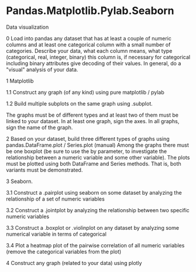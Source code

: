 # Pandas.Matplotlib.Pylab.Seaborn
Data visualization

0 Load into pandas any dataset that has at least a couple of numeric columns and at least one categorical column with a small number of categories. Describe your data, what each column means, what type (categorical, real, integer, binary) this column is, if necessary for categorical including binary attributes give decoding of their values. In general, do a "visual" analysis of your data.

1 Matplotlib

1.1 Construct any graph (of any kind) using pure matplotlib / pylab

1.2 Build multiple subplots on the same graph using .subplot.

The graphs must be of different types and at least two of them must be linked to your dataset. In at least one graph, sign the axes. In all graphs, sign the name of the graph.

2 Based on your dataset, build three different types of graphs using pandas.DataFrame.plot / Series.plot (manual) Among the graphs there must be one boxplot (be sure to use the by parameter, to investigate the relationship between a numeric variable and some other variable). The plots must be plotted using both DataFrame and Series methods. That is, both variants must be demonstrated.

3 Seaborn.

3.1 Construct a .pairplot using seaborn on some dataset by analyzing the relationship of a set of numeric variables

3.2 Construct a .jointplot by analyzing the relationship between two specific numeric variables

3.3 Construct a .boxplot or .violinplot on any dataset by analyzing some numerical variable in terms of categorical

3.4 Plot a heatmap plot of the pairwise correlation of all numeric variables (remove the categorical variables from the plot)

4 Construct any graph (related to your data) using plotly
